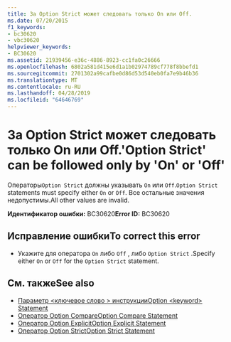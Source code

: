 ```yaml
---
title: За Option Strict может следовать только On или Off.
ms.date: 07/20/2015
f1_keywords:
- bc30620
- vbc30620
helpviewer_keywords:
- BC30620
ms.assetid: 21939456-e36c-4886-8923-cc1fa0c26666
ms.openlocfilehash: 6802a581d415e6d1a1b02974789cf778f8bbefd1
ms.sourcegitcommit: 2701302a99cafbe0d86d53d540eb0fa7e9b46b36
ms.translationtype: MT
ms.contentlocale: ru-RU
ms.lasthandoff: 04/28/2019
ms.locfileid: "64646769"
---
```

# <a name="option-strict-can-be-followed-only-by-on-or-off"></a><span data-ttu-id="f0207-102">За Option Strict может следовать только On или Off.</span><span class="sxs-lookup"><span data-stu-id="f0207-102">'Option Strict' can be followed only by 'On' or 'Off'</span></span>
<span data-ttu-id="f0207-103">Операторы`Option Strict` должны указывать `On` или `Off`.</span><span class="sxs-lookup"><span data-stu-id="f0207-103">`Option Strict` statements must specify either `On` or `Off`.</span></span> <span data-ttu-id="f0207-104">Все остальные значения недопустимы.</span><span class="sxs-lookup"><span data-stu-id="f0207-104">All other values are invalid.</span></span>  
  
 <span data-ttu-id="f0207-105">**Идентификатор ошибки:** BC30620</span><span class="sxs-lookup"><span data-stu-id="f0207-105">**Error ID:** BC30620</span></span>  
  
## <a name="to-correct-this-error"></a><span data-ttu-id="f0207-106">Исправление ошибки</span><span class="sxs-lookup"><span data-stu-id="f0207-106">To correct this error</span></span>  
  
- <span data-ttu-id="f0207-107">Укажите для оператора `On` либо `Off` , либо `Option Strict` .</span><span class="sxs-lookup"><span data-stu-id="f0207-107">Specify either `On` or `Off` for the `Option Strict` statement.</span></span>  
  
## <a name="see-also"></a><span data-ttu-id="f0207-108">См. также</span><span class="sxs-lookup"><span data-stu-id="f0207-108">See also</span></span>

- [<span data-ttu-id="f0207-109">Параметр \<ключевое слово > инструкции</span><span class="sxs-lookup"><span data-stu-id="f0207-109">Option \<keyword> Statement</span></span>](../../visual-basic/language-reference/statements/option-keyword-statement.md)
- [<span data-ttu-id="f0207-110">Оператор Option Compare</span><span class="sxs-lookup"><span data-stu-id="f0207-110">Option Compare Statement</span></span>](../../visual-basic/language-reference/statements/option-compare-statement.md)
- [<span data-ttu-id="f0207-111">Оператор Option Explicit</span><span class="sxs-lookup"><span data-stu-id="f0207-111">Option Explicit Statement</span></span>](../../visual-basic/language-reference/statements/option-explicit-statement.md)
- [<span data-ttu-id="f0207-112">Оператор Option Strict</span><span class="sxs-lookup"><span data-stu-id="f0207-112">Option Strict Statement</span></span>](../../visual-basic/language-reference/statements/option-strict-statement.md)
